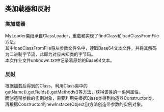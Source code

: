 ## 类加载器和反射
### 类加载器
MyLoader类继承自ClassLoader，重载和实现了findClass和loadClassFromFile方法。  
其中loadClassFromFile将从参数文件名中，读取Base64文本文件，并将其解码为二进制字节流，此即为对应未知类的字节码。  
本次作业文件unknown.txt中记录着原始的Base64文本。
### 反射
根据加载后得到的Class，利用Class类中的getName(),getFields(),getMethods()等方法，获得该类的一系列属性。   
而创造带参数的实例对象，需要利用先根据Class类得到构造器Constructor类，再根据Constructor的newInstace(Object[])方法创造带参数的实例对象。
